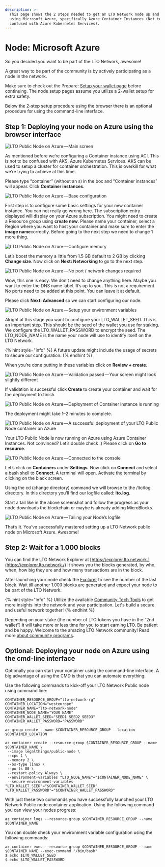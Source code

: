 ```yaml
---
description: >-
  This page shows the 2 steps needed to get an LTO Network node up and running
  using Microsoft Azure, specifically Azure Container Instances (Not to be
  confused with Azure Kubernetes Services).
---
```


# Node: Microsoft Azure

So you decided you want to be part of the LTO Network, awesome!

A great way to be part of the community is by actively participating as a node in the network.

Make sure to check out the Prepare: [Setup your wallet page](../../tutorials/mining/prepare-setup-your-wallet.md) before continuing. The node setup pages assume you utilize a 2-wallet setup for extra safety.

Below the 2-step setup procedure using the browser there is an optional procedure for using the command-line interface.

## **Step 1: Deploying your node on Azure using the browser interface**

![LTO Public Node on Azure&#x200A;&#x2014;&#x200A;Main screen](https://cdn-images-1.medium.com/max/2400/1*TseFOVybCXuanMw82cV_oQ.png)

As mentioned before we’re configuring a Container instance using ACI. This is not to be confused with AKS, Azure Kubernetes Services. AKS can be used to setup a cluster for container orchestration. This is overkill for what we’re trying to achieve at this time.

Please type “container” \(without an s\) in the box and “Container instances” will appear. Click **Container instances**.

![LTO Public Node on Azure&#x200A;&#x2014;&#x200A;Base configuration](https://cdn-images-1.medium.com/max/2400/1*D3tcLPGLm_wvYcU--h2ygA.png)

First step is to configure some basic settings for your new container instance. You can not really go wrong here. The subscription entry displayed will display on your Azure subscription. You might need to create a Resource group using **create new**. Please name your container, select a Region where you want to host your container and make sure to enter the **image name**correctly. Before going to the next step we need to change 1 more thing.

![LTO Public Node on Azure&#x200A;&#x2014;&#x200A;Configure memory](https://cdn-images-1.medium.com/max/2400/1*M2xBigWwtitZ7ORkcXqFDg.png)

Let’s boost the memory a little from 1.5 GB default to 2 GB by clicking **Change size**. Now click on **Next: Networking** to go to the next step.

![LTO Public Node on Azure&#x200A;&#x2014;&#x200A;No port / network changes required](https://cdn-images-1.medium.com/max/2400/1*5fxgkx0kyPn3vSq0RXi4fQ.png)

Wow, this one is easy. We don’t need to change anything here. Maybe you want to enter the DNS name label. It’s up to you. This is not a requirement. No ports need to be added at this point. You can leave it at default.

Please click **Next: Advanced** so we can start configuring our node.

![LTO Public Node on Azure&#x200A;&#x2014;&#x200A;Setup your environment variables](https://cdn-images-1.medium.com/max/2400/1*WbZFJ90fLdFPPSDQN6R51A.png)

Alright at this stage you want to configure your LTO\_WALLET\_SEED. This is an important step. This should be the seed of the wallet you use for staking. We configure the LTO\_WALLET\_PASSWORD to encrypt the seed. The LTO\_NODE\_NAME is the name your node will use to identify itself on the LTO Network.

{% hint style="info" %}
A future update might include the usage of secrets to secure our configuration.
{% endhint %}

When you’re done putting in these variables click on **Review + create**.

![LTO Public Node on Azure&#x200A;&#x2014;&#x200A;Validation passed&#x200A;&#x2014;&#x200A;Your screen might look slightly different](https://cdn-images-1.medium.com/max/2400/1*c7ogo7KfeBgsc1sGcpibjQ.png)

If validation is successful click **Create** to create your container and wait for the deployment to finish.

![LTO Public Node on Azure&#x200A;&#x2014;&#x200A;Deployment of Container instance is running](https://cdn-images-1.medium.com/max/2400/1*SJmz6YOL8Ltnkswq2kDHgg.png)

The deployment might take 1–2 minutes to complete.

![LTO Public Node on Azure&#x200A;&#x2014;&#x200A;A successful deployment of your LTO Public Node container on Azure](https://cdn-images-1.medium.com/max/2400/1*idBIXedXKJ1B1SOuAZ0Jow.png)

Your LTO Public Node is now running on Azure using Azure Container Instances. Not convinced? Let’s double check :\) Please click on **Go to resource**.

![LTO Public Node on Azure&#x200A;&#x2014;&#x200A;Connected to the console](https://cdn-images-1.medium.com/max/2400/1*i09LFIhxy-L4IF_11KOj2A.png)

Let’s click on **Containers** under **Settings**. Now click on **Connect** and select a bash shell to **Connect**. A terminal will open. Activate the terminal by clicking on the black screen.

Using the cd \(change directory\) command we will browse to the /lto/log directory. In this directory you’ll find our logfile called: **lto.log**.

Start a tail like in the above screenshot and follow the progress as your node downloads the blockchain or maybe is already adding MicroBlocks.

![LTO Public Node on Azure&#x200A;&#x2014;&#x200A;Tailing your Node&#x2019;s logfile](https://cdn-images-1.medium.com/max/2400/1*wdZQgT9MFEBlCRneOQReWg.png)

That’s it. You’ve successfully mastered setting up a LTO Network public node on Microsoft Azure. Awesome!

## **Step 2: Wait for a 1.000 blocks**

You can find the LTO Network Explorer at [https://explorer.lto.network.](https://explorer.lto.network./) It shows you the blocks generated, by who, when, how big they are and how many transactions are in the block.

After launching your node check the [Explorer](https://explorer.lto.network) to see the number of the last block. Wait till another 1.000 blocks are generated and expect your node to be part of the LTO Network.

{% hint style="info" %}
Utilize the available [Community Tech Tools](https://blog.lto.network/distributed-workforce-community-dao-level-up/#tech-lab) to get more insights into the network and your participation. Let's build a secure and useful network together!
{% endhint %}

Depending on your stake \(the number of LTO tokens you have in the “2nd wallet”\) it will take more or less time for you to start earning LTO. Be patient and be happy. Welcome to the amazing LTO Network community! Read more [about community programs](https://blog.lto.network/distributed-workforce-community-dao-level-up/).

## **Optional: Deploying your node on Azure using the cmd-line interface**

Optionally you can start your container using the command-line interface. A big advantage of using the CMD is that you can automate everything.

Use the following commands to kick-off your LTO Network Public node using command line:

```text
CONTAINER_RESOURCE_GROUP="lto-network-rg"
CONTAINER_LOCATION="westeurope"
CONTAINER_NAME="lto-network-node"
CONTAINER_NODE_NAME="YOUR NAME"
CONTAINER_WALLET_SEED="SEED1 SEED2 SEED3"
CONTAINER_WALLET_PASSWORD="PASSWORD"

az group create --name $CONTAINER_RESOURCE_GROUP --location $CONTAINER_LOCATION

az container create --resource-group $CONTAINER_RESOURCE_GROUP --name $CONTAINER_NAME \
 --image legalthings/public-node \
 --cpu 1 \
 --memory 2 \
 --os-type linux \
 --ports 80 \
 --restart-policy Always \
 --environment-variables "LTO_NODE_NAME"="$CONTAINER_NODE_NAME" \
 --secure-environment-variables "LTO_WALLET_SEED"="$CONTAINER_WALLET_SEED" "LTO_WALLET_PASSWORD"="$CONTAINER_WALLET_PASSWORD"
```

With just these two commands you have successfully launched your LTO Network Public node container application. Using the following command you can view your nodes progress:

```text
az container logs --resource-group $CONTAINER_RESOURCE_GROUP --name $CONTAINER_NAME
```

You can double check your environment variable configuration using the following commands:

```text
az container exec --resource-group $CONTAINER_RESOURCE_GROUP --name $CONTAINER_NAME --exec-command "/bin/bash"
$ echo $LTO_WALLET_SEED 
$ echo $LTO_WALLET_PASSWORD
```

